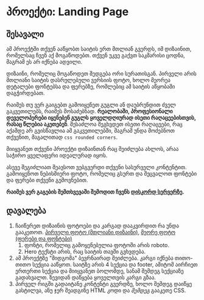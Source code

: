 # პროექტი: Landing Page

## შესავალი

ამ პროექტში თქვენ ააწყობთ საიტის ერთ მთლიან გვერდს, იმ დიზაინით, რომელსაც ჩვენ აქ მოგაწოდებთ. თქვენ უკვე გაქვთ საკმარისი ცოდნა, მაგრამ ეს არ იქნება ადვილი.

დიზაინი, რომელიც მოგაწოდეთ შედგება ორი სურათისგან. პირველი არის მთლიანი საიტის დასრულებული ვერსიის ფოტო, ხოლო მეორეა დეტალები ფონტებსა და ფერებზე, რომლებიც ამ საიტის აწყობაში დაგჭირდებათ.

რაიმეს თუ ვერ გაიგებთ გამოიყენეთ გუგლი ან დაუბრუნდით ძველ გაკვეთილებს, რაიმეს მოსაძებნად. **რეალობაში, პროფესიონალი დეველოპერები იყენებენ გუგლს ყოველდღიურად ისეთი რაღაცეებისთვის, რასაც წლებია აკეთებენ**. შესაძლოა შეგხვდეთ ისეთი რაღაცეები, რაც აქამდე არ გვისწავლია ამ გაკვეთილებში, მაგრამ უნდა მოძებნოთ თქვენით, მაგალითად `css rounded corners`.

მიიყვანეთ თქვენი პროექტი დიზაინთან რაც შეიძლება ახლოს, არაა საჭირო ყველაფერი იდეალურად იყოს. 

ასევე შეგიძლიათ შეავსოთ ვებგვერდი თქვენი სასურველი კონტენტით. გამოიყენოთ ნებისმიერი ფოტო, რომელიც გსურთ და შეცვალოთ ფონტები და ფერები თქვენი გემოვნებით.

**რაიმეს ვერ გაგების შემთხვევაში შემოდით ჩვენს [დისკორდ სერვერზე](https://discord.com/invite/3z7sxqMTaj).**

## დავალება

<div className="homework">

1. ჩაიწერეთ დიზაინის ფოტოები და კარგად დააკვირდით რა უნდა გააკეთოთ. [პირველი ფოტო (მთლიანი დიზაინი)](01.png), [მეორე ფოტო (ფერები და ფონტები)](02.png)
    1. ფონტი, რომელიც გამოყენებულია ფოტოში არის roboto.
    2. Hero ტექსტი არის, რაც საიტის თავში გვხვდება.
2. ამ პროექტზე "მიდგომა" ბევრნაირად შეიძლება. კარგი იქნება თითო-თითო სექცია ააწყოთ. საიტზე არის 4 სექცია და footer, ამიტომ აირჩიეთ ერთერთი სექცია და მიიყვანეთ ბოლომდე, სანამ შემდეგ სექციაზე გადახვალთ. ზევიდან დაწყება ყოველთვის კარგი გზაა.
3. პირველ რიგში გადაიტანე კონტენტი გვერდზე, ხოლო შემდეგ დაიწყე გასტილვა, ანუ ჯერ შეადგინე HTML კოდი და *შემდეგ* გააკეთე CSS.


</div>